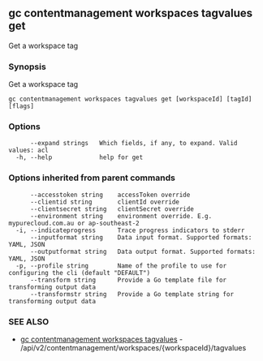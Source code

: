 ## gc contentmanagement workspaces tagvalues get

Get a workspace tag

### Synopsis

Get a workspace tag

```
gc contentmanagement workspaces tagvalues get [workspaceId] [tagId] [flags]
```

### Options

```
      --expand strings   Which fields, if any, to expand. Valid values: acl
  -h, --help             help for get
```

### Options inherited from parent commands

```
      --accesstoken string    accessToken override
      --clientid string       clientId override
      --clientsecret string   clientSecret override
      --environment string    environment override. E.g. mypurecloud.com.au or ap-southeast-2
  -i, --indicateprogress      Trace progress indicators to stderr
      --inputformat string    Data input format. Supported formats: YAML, JSON
      --outputformat string   Data output format. Supported formats: YAML, JSON
  -p, --profile string        Name of the profile to use for configuring the cli (default "DEFAULT")
      --transform string      Provide a Go template file for transforming output data
      --transformstr string   Provide a Go template string for transforming output data
```

### SEE ALSO

* [gc contentmanagement workspaces tagvalues](gc_contentmanagement_workspaces_tagvalues.html)	 - /api/v2/contentmanagement/workspaces/{workspaceId}/tagvalues


